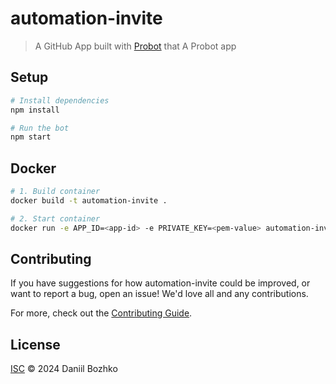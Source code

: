 # automation-invite

> A GitHub App built with [Probot](https://github.com/probot/probot) that A Probot app

## Setup

```sh
# Install dependencies
npm install

# Run the bot
npm start
```

## Docker

```sh
# 1. Build container
docker build -t automation-invite .

# 2. Start container
docker run -e APP_ID=<app-id> -e PRIVATE_KEY=<pem-value> automation-invite
```

## Contributing

If you have suggestions for how automation-invite could be improved, or want to report a bug, open an issue! We'd love all and any contributions.

For more, check out the [Contributing Guide](CONTRIBUTING.md).

## License

[ISC](LICENSE) © 2024 Daniil Bozhko

